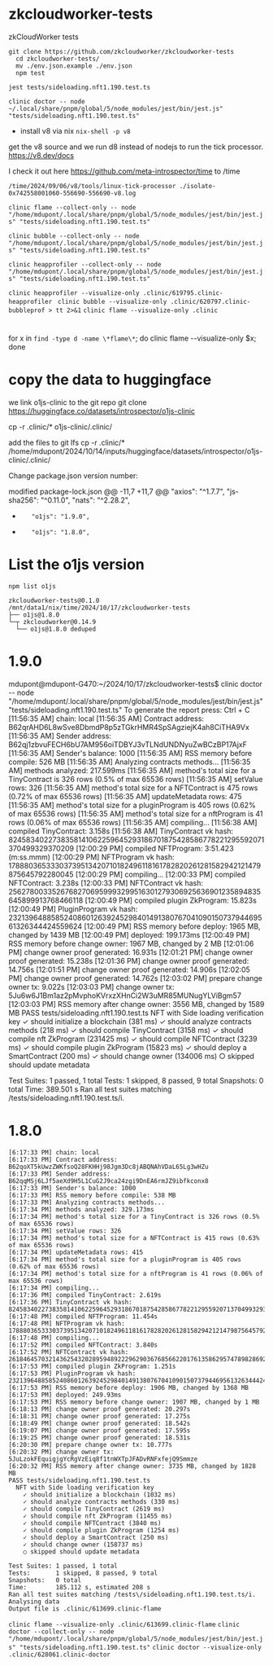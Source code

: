 # zkcloudworker-tests
zkCloudWorker tests


```
git clone https://github.com/zkcloudworker/zkcloudworker-tests
  cd zkcloudworker-tests/
  mv ./env.json.example ./env.json
  npm test
```

```
jest tests/sideloading.nft1.190.test.ts 
```

```
clinic doctor -- node ~/.local/share/pnpm/global/5/node_modules/jest/bin/jest.js" "tests/sideloading.nft1.190.test.ts"
```
  * install v8 via nix
  `nix-shell -p v8`

get the v8 source and we run d8 instead of nodejs to run the tick processor.
https://v8.dev/docs

I check it out here https://github.com/meta-introspector/time to /time 
```
/time/2024/09/06/v8/tools/linux-tick-processor ./isolate-0x742558001060-556690-556690-v8.log 
```

`clinic flame --collect-only -- node "/home/mdupont/.local/share/pnpm/global/5/node_modules/jest/bin/jest.js" "tests/sideloading.nft1.190.test.ts"`

`clinic bubble --collect-only -- node "/home/mdupont/.local/share/pnpm/global/5/node_modules/jest/bin/jest.js" "tests/sideloading.nft1.190.test.ts"`

`clinic heapprofiler --collect-only -- node "/home/mdupont/.local/share/pnpm/global/5/node_modules/jest/bin/jest.js" "tests/sideloading.nft1.190.test.ts"`

`clinic heapprofiler --visualize-only .clinic/619795.clinic-heapprofiler `
`clinic bubble --visualize-only .clinic/620797.clinic-bubbleprof > tt 2>&1`
`clinic flame --visualize-only .clinic`

#
for x in `find -type d -name \*flame\*`; do clinic flame --visualize-only $x; done


# copy the data to huggingface
we link o1js-clinic to the git repo 
git clone https://huggingface.co/datasets/introspector/o1js-clinic

cp -r .clinic/* o1js-clinic/.clinic/

add the files to git lfs
cp -r .clinic/* /home/mdupont/2024/10/14/inputs/huggingface/datasets/introspector/o1js-clinic/.clinic/

Change package.json version number:

modified   package-lock.json
@@ -11,7 +11,7 @@
         "axios": "^1.7.7",
         "js-sha256": "^0.11.0",
         "nats": "^2.28.2",
-        "o1js": "1.9.0",
+        "o1js": "1.8.0",

# List the o1js version
`npm list o1js`

```
zkcloudworker-tests@0.1.0 /mnt/data1/nix/time/2024/10/17/zkcloudworker-tests
├── o1js@1.8.0
└─┬ zkcloudworker@0.14.9
  └── o1js@1.8.0 deduped
  ```

# 1.9.0

mdupont@mdupont-G470:~/2024/10/17/zkcloudworker-tests$ clinic doctor -- node "/home/mdupont/.local/share/pnpm/global/5/node_modules/jest/bin/jest.js" "tests/sideloading.nft1.190.test.ts"
To generate the report press: Ctrl + C
[11:56:35 AM] chain: local
[11:56:35 AM] Contract address: B62qrAHD6L8wSve8DbmdP8p5zTGkrHMR4SpSAgziejK4ah8CiTHA9Vx
[11:56:35 AM] Sender address: B62qj1zbvuFECH6bU7AM956oiTDBYJ3vTLNdUNDNyuZwBCzBP17AjxF
[11:56:35 AM] Sender's balance: 1000
[11:56:35 AM] RSS memory before compile: 526 MB
[11:56:35 AM] Analyzing contracts methods...
[11:56:35 AM] methods analyzed: 217.599ms
[11:56:35 AM] method's total size for a TinyContract is 326 rows (0.5% of max 65536 rows)
[11:56:35 AM] setValue rows: 326
[11:56:35 AM] method's total size for a NFTContract is 475 rows (0.72% of max 65536 rows)
[11:56:35 AM] updateMetadata rows: 475
[11:56:35 AM] method's total size for a pluginProgram is 405 rows (0.62% of max 65536 rows)
[11:56:35 AM] method's total size for a nftProgram is 41 rows (0.06% of max 65536 rows)
[11:56:35 AM] compiling...
[11:56:38 AM] compiled TinyContract: 3.158s
[11:56:38 AM] TinyContract vk hash: 8245834022738358141062259645293186701875428586778221295592071370499329370209
[12:00:29 PM] compiled NFTProgram: 3:51.423 (m:ss.mmm)
[12:00:29 PM] NFTProgram vk hash: 17888036533303739513420710182496118161782820261281582942121479875645792280045
[12:00:29 PM] compiling...
[12:00:33 PM] compiled NFTContract: 3.238s
[12:00:33 PM] NFTContract vk hash: 25627800335267682706959993299516301279306925636901235894835645899913768466118
[12:00:49 PM] compiled plugin ZkProgram: 15.823s
[12:00:49 PM] PluginProgram vk hash: 23213964885852408601263924529840149138076704109015073794469561326344424559624
[12:00:49 PM] RSS memory before deploy: 1965 MB, changed by 1439 MB
[12:00:49 PM] deployed: 199.173ms
[12:00:49 PM] RSS memory before change owner: 1967 MB, changed by 2 MB
[12:01:06 PM] change owner proof generated: 16.931s
[12:01:21 PM] change owner proof generated: 15.238s
[12:01:36 PM] change owner proof generated: 14.756s
[12:01:51 PM] change owner proof generated: 14.906s
[12:02:05 PM] change owner proof generated: 14.762s
[12:03:02 PM] prepare change owner tx: 9.022s
[12:03:03 PM] change owner tx: 5Ju6w6J1Bm1az2pMvphoKVrxzXHnCi2W3uMR85MUNugYLViBgm57
[12:03:03 PM] RSS memory after change owner: 3556 MB, changed by 1589 MB
PASS tests/sideloading.nft1.190.test.ts
  NFT with Side loading verification key
    ✓ should initialize a blockchain (381 ms)
    ✓ should analyze contracts methods (218 ms)
    ✓ should compile TinyContract (3158 ms)
    ✓ should compile nft ZkProgram (231425 ms)
    ✓ should compile NFTContract (3239 ms)
    ✓ should compile plugin ZkProgram (15823 ms)
    ✓ should deploy a SmartContract (200 ms)
    ✓ should change owner (134006 ms)
    ○ skipped should update metadata

Test Suites: 1 passed, 1 total
Tests:       1 skipped, 8 passed, 9 total
Snapshots:   0 total
Time:        389.501 s
Ran all test suites matching /tests\/sideloading.nft1.190.test.ts/i.


# 1.8.0

```
[6:17:33 PM] chain: local
[6:17:33 PM] Contract address: B62qoXT5kUwzZWKfsoQ28FKHHj98Jgm3Dc8jABQNAhVDaL65Lg3wHZu
[6:17:33 PM] Sender address: B62qqMSj6LJf5aeXd9H5L1CuG2J9ca24zgi9DnEA6rmJZ9ibfkconx8
[6:17:33 PM] Sender's balance: 1000
[6:17:33 PM] RSS memory before compile: 538 MB
[6:17:33 PM] Analyzing contracts methods...
[6:17:34 PM] methods analyzed: 329.173ms
[6:17:34 PM] method's total size for a TinyContract is 326 rows (0.5% of max 65536 rows)
[6:17:34 PM] setValue rows: 326
[6:17:34 PM] method's total size for a NFTContract is 415 rows (0.63% of max 65536 rows)
[6:17:34 PM] updateMetadata rows: 415
[6:17:34 PM] method's total size for a pluginProgram is 405 rows (0.62% of max 65536 rows)
[6:17:34 PM] method's total size for a nftProgram is 41 rows (0.06% of max 65536 rows)
[6:17:34 PM] compiling...
[6:17:36 PM] compiled TinyContract: 2.619s
[6:17:36 PM] TinyContract vk hash: 8245834022738358141062259645293186701875428586778221295592071370499329370209
[6:17:48 PM] compiled NFTProgram: 11.454s
[6:17:48 PM] NFTProgram vk hash: 17888036533303739513420710182496118161782820261281582942121479875645792280045
[6:17:48 PM] compiling...
[6:17:52 PM] compiled NFTContract: 3.840s
[6:17:52 PM] NFTContract vk hash: 26184645703214362543202895948922296290367685662201761358629574789828692929745
[6:17:53 PM] compiled plugin ZkProgram: 1.251s
[6:17:53 PM] PluginProgram vk hash: 23213964885852408601263924529840149138076704109015073794469561326344424559624
[6:17:53 PM] RSS memory before deploy: 1906 MB, changed by 1368 MB
[6:17:53 PM] deployed: 249.93ms
[6:17:53 PM] RSS memory before change owner: 1907 MB, changed by 1 MB
[6:18:13 PM] change owner proof generated: 20.297s
[6:18:31 PM] change owner proof generated: 17.275s
[6:18:49 PM] change owner proof generated: 18.542s
[6:19:07 PM] change owner proof generated: 17.595s
[6:19:25 PM] change owner proof generated: 18.531s
[6:20:30 PM] prepare change owner tx: 10.777s
[6:20:32 PM] change owner tx: 5JuLzokFEquigjgYcRgVzEiq8f1tnWXTpJFADvRNFxfejQ9Smmze
[6:20:32 PM] RSS memory after change owner: 3735 MB, changed by 1828 MB
PASS tests/sideloading.nft1.190.test.ts
  NFT with Side loading verification key
    ✓ should initialize a blockchain (1032 ms)
    ✓ should analyze contracts methods (330 ms)
    ✓ should compile TinyContract (2619 ms)
    ✓ should compile nft ZkProgram (11455 ms)
    ✓ should compile NFTContract (3840 ms)
    ✓ should compile plugin ZkProgram (1254 ms)
    ✓ should deploy a SmartContract (250 ms)
    ✓ should change owner (158737 ms)
    ○ skipped should update metadata

Test Suites: 1 passed, 1 total
Tests:       1 skipped, 8 passed, 9 total
Snapshots:   0 total
Time:        185.112 s, estimated 208 s
Ran all test suites matching /tests\/sideloading.nft1.190.test.ts/i.
Analysing data
Output file is .clinic/613699.clinic-flame

```

`clinic flame --visualize-only .clinic/613699.clinic-flame`
`clinic doctor --collect-only -- node "/home/mdupont/.local/share/pnpm/global/5/node_modules/jest/bin/jest.js" "tests/sideloading.nft1.190.test.ts"`
`clinic doctor --visualize-only .clinic/628061.clinic-doctor`
